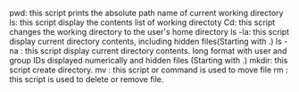 pwd: this script prints the absolute path name of current working directory
ls: this script display the contents list of working directoty
Cd: this script changes the working directory to the user's home directory
ls -la: this script display current directory contents, including hidden files(Starting with .)
ls -na : this script display current directory contents. long format with user and group IDs displayed numerically and hidden files (Starting with .)
mkdir:  this script create directory.
mv : this script or command is used to move file
rm : this script is used to delete or remove file.